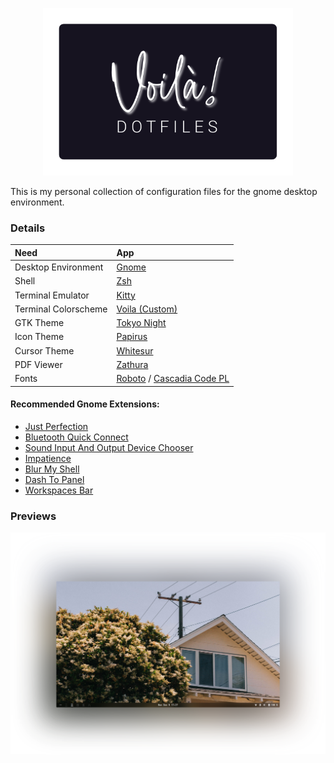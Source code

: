 <p align=center>
    <img src="logo.svg" width=400 >
</p>

This is my personal collection of configuration files for the gnome desktop environment. 

### Details

| Need                 | App                                                                                                                 |
| :------------------- | :------------------------------------------------------------------------------------------------------------------ |
| Desktop Environment  | [Gnome](https://www.gnome.org/)                                                                                     |
| Shell                | [Zsh](https://www.zsh.org/)                                                                                         |
| Terminal Emulator    | [Kitty](https://github.com/kovidgoyal/kitty)                                                                        |
| Terminal Colorscheme | [Voila (Custom)](https://github.com/Harshit-T/voila/blob/main/.config/kitty/kitty.conf)                             |
| GTK Theme            | [Tokyo Night](https://github.com/Fausto-Korpsvart/Tokyo-Night-GTK-Theme)                                            |
| Icon Theme           | [Papirus](https://github.com/PapirusDevelopmentTeam/papirus-icon-theme)                                             |
| Cursor Theme         | [Whitesur](https://github.com/vinceliuice/WhiteSur-cursors)                                                         |
| PDF Viewer           | [Zathura](https://pwmt.org/projects/zathura/)                                                                       |
| Fonts                | [Roboto](https://fonts.google.com/specimen/Roboto) / [Cascadia Code PL](https://github.com/microsoft/cascadia-code) |

#### Recommended Gnome Extensions:

- [Just Perfection](https://extensions.gnome.org/extension/3843/just-perfection/)
- [Bluetooth Quick Connect](https://extensions.gnome.org/extension/1401/bluetooth-quick-connect/)
- [Sound Input And Output Device Chooser](https://extensions.gnome.org/extension/906/sound-output-device-chooser/)
- [Impatience](https://extensions.gnome.org/extension/277/impatience/)
- [Blur My Shell](https://extensions.gnome.org/extension/3193/blur-my-shell/)
- [Dash To Panel](https://extensions.gnome.org/extension/1160/dash-to-panel/)
- [Workspaces Bar](https://extensions.gnome.org/extension/3851/workspaces-bar/)

### Previews

<p align=center>
    <img src="preview.png" width=700 >
</p>
